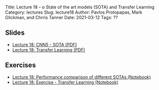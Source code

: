 Title: Lecture 18 - 𝗈 State of the art models (SOTA) and Transfer Learning
Category: lectures
Slug: lecture18
Author: Pavlos Protopapas, Mark Glickman, and Chrris Tanner
Date: 2021-03-12
Tags: ??

## Slides
- [Lecture 18: CNN5 - SOTA (PDF)]({attach}presentation/cnn5.pdf)
- [Lecture 18: Transfer Learning (PDF)]({attach}presentation/TransferLearning.pdf)

## Exercises    
- [Lecture 18: Performance comparison of different SOTAs (Notebook)]({filename}notebook/s8-challenge.ipynb)
- [Lecture 18: Exercise - Transfer Learning (Notebook)]({filename}notebook/L18_exercise.ipynb)
